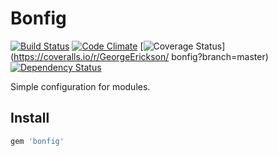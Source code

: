 Bonfig
=========
[![Build Status](https://travis-ci.org/GeorgeErickson/bonfig.png?branch=master)](https://travis-ci.org/GeorgeErickson/bonfig)
[![Code Climate](https://codeclimate.com/github/GeorgeErickson/bonfig.png)](https://codeclimate.com/github/GeorgeErickson/bonfig)
[![Coverage Status](https://coveralls.io/repos/GeorgeErickson/bonfig/badge.png?branch=master)](https://coveralls.io/r/GeorgeErickson/
bonfig?branch=master)
[![Dependency Status](https://gemnasium.com/GeorgeErickson/bonfig.png)](https://gemnasium.com/GeorgeErickson/bonfig)


Simple configuration for modules.

Install
-------
```ruby
gem 'bonfig'
```